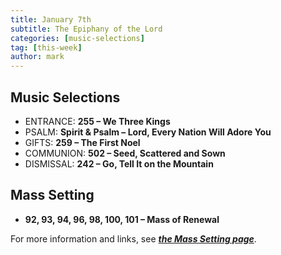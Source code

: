 ```yaml
---
title: January 7th 
subtitle: The Epiphany of the Lord
categories: [music-selections]
tag: [this-week]
author: mark
---
```


## Music Selections

- ENTRANCE: **255 – We Three Kings**
- PSALM: **Spirit & Psalm – Lord, Every Nation Will Adore You**
- GIFTS: **259 – The First Noel**
- COMMUNION: **502 – Seed, Scattered and Sown**
- DISMISSAL: **242 – Go, Tell It on the Mountain**

## Mass Setting

- **92, 93, 94, 96, 98, 100, 101 – Mass of Renewal**

For more information and links, see _**[the Mass Setting page](/mass-setting/)**_.
